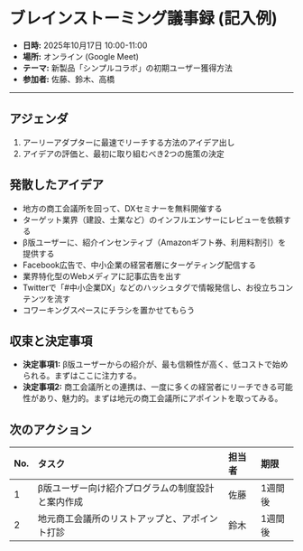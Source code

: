 # ブレインストーミング議事録 (記入例)

- **日時:** 2025年10月17日 10:00-11:00
- **場所:** オンライン (Google Meet)
- **テーマ:** 新製品「シンプルコラボ」の初期ユーザー獲得方法
- **参加者:** 佐藤、鈴木、高橋

---

## アジェンダ
1.  アーリーアダプターに最速でリーチする方法のアイデア出し
2.  アイデアの評価と、最初に取り組むべき2つの施策の決定

## 発散したアイデア

- 地方の商工会議所を回って、DXセミナーを無料開催する
- ターゲット業界（建設、士業など）のインフルエンサーにレビューを依頼する
- β版ユーザーに、紹介インセンティブ（Amazonギフト券、利用料割引）を提供する
- Facebook広告で、中小企業の経営者層にターゲティング配信する
- 業界特化型のWebメディアに記事広告を出す
- Twitterで「#中小企業DX」などのハッシュタグで情報発信し、お役立ちコンテンツを流す
- コワーキングスペースにチラシを置かせてもらう

## 収束と決定事項

- **決定事項1:** β版ユーザーからの紹介が、最も信頼性が高く、低コストで始められる。まずはここに注力する。
- **決定事項2:** 商工会議所との連携は、一度に多くの経営者にリーチできる可能性があり、魅力的。まずは地元の商工会議所にアポイントを取ってみる。

## 次のアクション

| No. | タスク | 担当者 | 期限 |
| :-- | :--- | :--- | :--- |
| 1 | β版ユーザー向け紹介プログラムの制度設計と案内作成 | 佐藤 | 1週間後 |
| 2 | 地元商工会議所のリストアップと、アポイント打診 | 鈴木 | 1週間後 |
